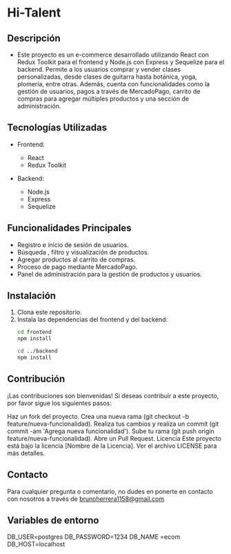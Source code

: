 # Hi-Talent

## Descripción
* Este proyecto es un e-commerce desarrollado utilizando React con Redux Toolkit para el frontend y Node.js con Express y Sequelize para el backend. Permite a los usuarios comprar y vender clases personalizadas, desde clases de guitarra hasta botánica, yoga, plomería, entre otras. Además, cuenta con funcionalidades como la gestión de usuarios, pagos a través de MercadoPago, carrito de compras para agregar múltiples productos y una sección de administración.

## Tecnologías Utilizadas
- Frontend:
  - React
  - Redux Toolkit

- Backend:
  - Node.js
  - Express
  - Sequelize

## Funcionalidades Principales
- Registro e inicio de sesión de usuarios.
- Búsqueda , filtro y visualización de productos.
- Agregar productos al carrito de compras.
- Proceso de pago mediante MercadoPago.
- Panel de administración para la gestión de productos y usuarios.

## Instalación
1. Clona este repositorio.
2. Instala las dependencias del frontend y del backend:
   ```sh
   cd frontend
   npm install

   cd ../backend
   npm install

## Contribución
¡Las contribuciones son bienvenidas! Si deseas contribuir a este proyecto, por favor sigue los siguientes pasos:

Haz un fork del proyecto.
Crea una nueva rama (git checkout -b feature/nueva-funcionalidad).
Realiza tus cambios y realiza un commit (git commit -am 'Agrega nueva funcionalidad').
Sube tu rama (git push origin feature/nueva-funcionalidad).
Abre un Pull Request.
Licencia
Este proyecto está bajo la licencia [Nombre de la Licencia]. Ver el archivo LICENSE para más detalles.

## Contacto
Para cualquier pregunta o comentario, no dudes en ponerte en contacto con nosotros a través de brunoherrera1158@gmail.com



## Variables de entorno

DB_USER=postgres
DB_PASSWORD=1234
DB_NAME =ecom
DB_HOST=localhost
